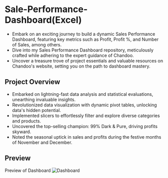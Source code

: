 # Sale-Performance-Dashboard(Excel)
* Embark on an exciting journey to build a dynamic Sales Performance Dashboard, featuring key metrics such as Profit, Profit %, and Number of Sales, among others.
* Dive into my Sales Performance Dashboard repository, meticulously crafted while adhering to the expert guidance of Chandoo.
* Uncover a treasure trove of project essentials and valuable resources on Chandoo's website, setting you on the path to dashboard mastery.
## Project Overview
* Embarked on lightning-fast data analysis and statistical evaluations, unearthing invaluable insights.
* Revolutionized data visualization with dynamic pivot tables, unlocking data's hidden potential.
* Implemented slicers to effortlessly filter and explore diverse categories and products.
* Uncovered the top-selling champion: 99% Dark & Pure, driving profits skyward.
* Noted the seasonal uptick in sales and profits during the festive months of November and December.
## Preview
Preview of Dashboard
![Dashboard](https://github.com/kaizermm/Sale-Performance-Dashboard-Excel-/blob/main/Images/Screenshot%202023-10-31%20235122.png?raw=true)
  

